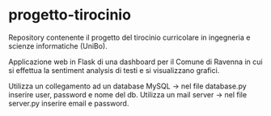 # progetto-tirocinio
Repository contenente il progetto del tirocinio curricolare in ingegneria e scienze informatiche (UniBo).

Applicazione web in Flask di una dashboard per il Comune di Ravenna in cui si effettua la sentiment analysis di testi e si visualizzano grafici.

Utilizza un collegamento ad un database MySQL -> nel file database.py inserire user, password e nome del db.
Utilizza un mail server -> nel file server.py inserire email e password.
